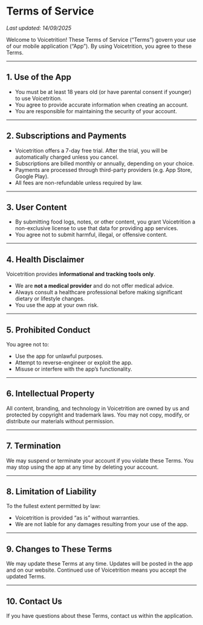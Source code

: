 # Terms of Service

_Last updated: 14/09/2025_

Welcome to Voicetrition! These Terms of Service (“Terms”) govern your use of our mobile application (“App”). By using Voicetrition, you agree to these Terms.

---

## 1. Use of the App

- You must be at least 18 years old (or have parental consent if younger) to use Voicetrition.
- You agree to provide accurate information when creating an account.
- You are responsible for maintaining the security of your account.

---

## 2. Subscriptions and Payments

- Voicetrition offers a 7-day free trial. After the trial, you will be automatically charged unless you cancel.
- Subscriptions are billed monthly or annually, depending on your choice.
- Payments are processed through third-party providers (e.g. App Store, Google Play).
- All fees are non-refundable unless required by law.

---

## 3. User Content

- By submitting food logs, notes, or other content, you grant Voicetrition a non-exclusive license to use that data for providing app services.
- You agree not to submit harmful, illegal, or offensive content.

---

## 4. Health Disclaimer

Voicetrition provides **informational and tracking tools only**.

- We are **not a medical provider** and do not offer medical advice.
- Always consult a healthcare professional before making significant dietary or lifestyle changes.
- You use the app at your own risk.

---

## 5. Prohibited Conduct

You agree not to:

- Use the app for unlawful purposes.
- Attempt to reverse-engineer or exploit the app.
- Misuse or interfere with the app’s functionality.

---

## 6. Intellectual Property

All content, branding, and technology in Voicetrition are owned by us and protected by copyright and trademark laws. You may not copy, modify, or distribute our materials without permission.

---

## 7. Termination

We may suspend or terminate your account if you violate these Terms. You may stop using the app at any time by deleting your account.

---

## 8. Limitation of Liability

To the fullest extent permitted by law:

- Voicetrition is provided “as is” without warranties.
- We are not liable for any damages resulting from your use of the app.

---

## 9. Changes to These Terms

We may update these Terms at any time. Updates will be posted in the app and on our website. Continued use of Voicetrition means you accept the updated Terms.

---

## 10. Contact Us

If you have questions about these Terms, contact us within the application.
